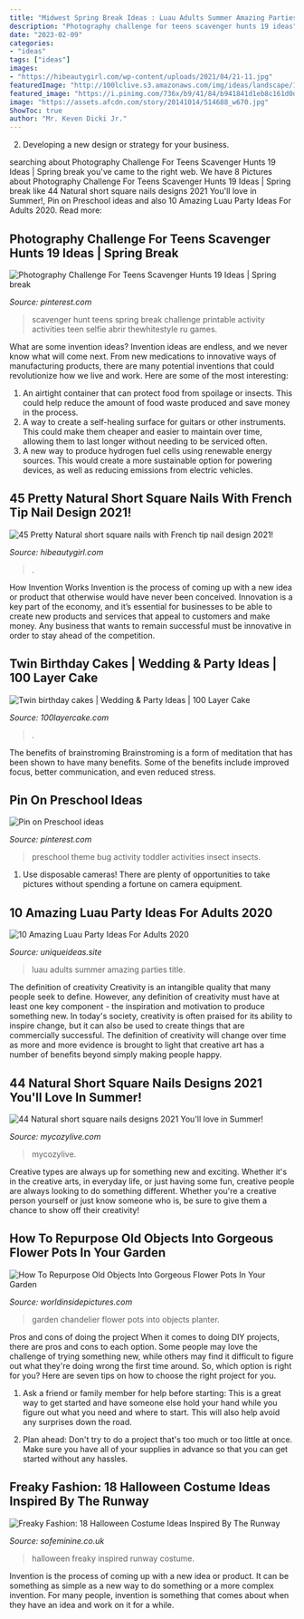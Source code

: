```yaml
---
title: "Midwest Spring Break Ideas : Luau Adults Summer Amazing Parties Title"
description: "Photography challenge for teens scavenger hunts 19 ideas"
date: "2023-02-09"
categories:
- "ideas"
tags: ["ideas"]
images:
- "https://hibeautygirl.com/wp-content/uploads/2021/04/21-11.jpg"
featuredImage: "http://100lclive.s3.amazonaws.com/img/ideas/landscape/123015.jpg?a=1591793152.2874"
featured_image: "https://i.pinimg.com/736x/b9/41/84/b941841d1eb8c161d0d4128d6946d58a--preschool-bugs-preschool-jungle.jpg"
image: "https://assets.afcdn.com/story/20141014/514688_w670.jpg"
ShowToc: true
author: "Mr. Keven Dicki Jr."
---
```



2. Developing a new design or strategy for your business.

	

		
searching about Photography Challenge For Teens Scavenger Hunts 19 Ideas | Spring break you've came to the right web. We have 8 Pictures about Photography Challenge For Teens Scavenger Hunts 19 Ideas | Spring break like 44 Natural short square nails designs 2021 You&#039;ll love in Summer!, Pin on Preschool ideas and also 10 Amazing Luau Party Ideas For Adults 2020. Read more:
		
    
## Photography Challenge For Teens Scavenger Hunts 19 Ideas | Spring Break

<img loading=lazy src="https://i.pinimg.com/736x/55/d2/f4/55d2f437ccbbcb55d4f17816342deb50.jpg" onerror="this.onerror=null;this.src='https://tse4.mm.bing.net/th?id=OIP.UUhmWgecBMwGhraKZenPEQAAAA&amp;pid=15.1';" alt="Photography Challenge For Teens Scavenger Hunts 19 Ideas | Spring break">

_Source: pinterest.com_

>scavenger hunt teens spring break challenge printable activity activities teen selfie abrir thewhitestyle ru games. 

	

What are some invention ideas?
Invention ideas are endless, and we never know what will come next. From new medications to innovative ways of manufacturing products, there are many potential inventions that could revolutionize how we live and work. Here are some of the most interesting: 
1. An airtight container that can protect food from spoilage or insects. This could help reduce the amount of food waste produced and save money in the process. 
2. A way to create a self-healing surface for guitars or other instruments. This could make them cheaper and easier to maintain over time, allowing them to last longer without needing to be serviced often. 
3. A new way to produce hydrogen fuel cells using renewable energy sources. This would create a more sustainable option for powering devices, as well as reducing emissions from electric vehicles. 

    
## 45 Pretty Natural Short Square Nails With French Tip Nail Design 2021!

<img loading=lazy src="https://hibeautygirl.com/wp-content/uploads/2021/04/21-11.jpg" onerror="this.onerror=null;this.src='https://tse1.mm.bing.net/th?id=OIP.Cv41mdj-l3fCzNgyRDgAygHaLH&amp;pid=15.1';" alt="45 Pretty Natural short square nails with French tip nail design 2021!">

_Source: hibeautygirl.com_

>. 

	

How Invention Works
Invention is the process of coming up with a new idea or product that otherwise would have never been conceived. Innovation is a key part of the economy, and it’s essential for businesses to be able to create new products and services that appeal to customers and make money. Any business that wants to remain successful must be innovative in order to stay ahead of the competition.

    
## Twin Birthday Cakes | Wedding &amp; Party Ideas | 100 Layer Cake

<img loading=lazy src="http://100lclive.s3.amazonaws.com/img/ideas/landscape/123015.jpg?a=1591793152.2874" onerror="this.onerror=null;this.src='https://tse4.mm.bing.net/th?id=OIP.sUNhOjbx37754mOa_6JK5AHaKG&amp;pid=15.1';" alt="Twin birthday cakes | Wedding &amp; Party Ideas | 100 Layer Cake">

_Source: 100layercake.com_

>. 

	

The benefits of brainstroming
Brainstroming is a form of meditation that has been shown to have many benefits. Some of the benefits include improved focus, better communication, and even reduced stress.

    
## Pin On Preschool Ideas

<img loading=lazy src="https://i.pinimg.com/736x/b9/41/84/b941841d1eb8c161d0d4128d6946d58a--preschool-bugs-preschool-jungle.jpg" onerror="this.onerror=null;this.src='https://tse3.mm.bing.net/th?id=OIP.4LLSIHnYrHNjHnwZUUIsZgHaJz&amp;pid=15.1';" alt="Pin on Preschool ideas">

_Source: pinterest.com_

>preschool theme bug activity toddler activities insect insects. 

	

1. Use disposable cameras! There are plenty of opportunities to take pictures without spending a fortune on camera equipment.

    
## 10 Amazing Luau Party Ideas For Adults 2020

<img loading=lazy src="https://www.uniqueideas.site/wp-content/uploads/best-summer-party-ideas-luau-party-luau-and-summer-parties.jpg" onerror="this.onerror=null;this.src='https://tse3.mm.bing.net/th?id=OIP.Ypeb7Az4ahpaS2PZha5GhAHaLH&amp;pid=15.1';" alt="10 Amazing Luau Party Ideas For Adults 2020">

_Source: uniqueideas.site_

>luau adults summer amazing parties title. 

	

The definition of creativity
Creativity is an intangible quality that many people seek to define. However, any definition of creativity must have at least one key component - the inspiration and motivation to produce something new. In today's society, creativity is often praised for its ability to inspire change, but it can also be used to create things that are commercially successful. The definition of creativity will change over time as more and more evidence is brought to light that creative art has a number of benefits beyond simply making people happy.

    
## 44 Natural Short Square Nails Designs 2021 You&#039;ll Love In Summer!

<img loading=lazy src="https://mycozylive.com/wp-content/uploads/2021/04/22-12-683x1024.jpg" onerror="this.onerror=null;this.src='https://tse1.mm.bing.net/th?id=OIP.Dxa3IcAmkP-yV-Ll4u1tWgHaLG&amp;pid=15.1';" alt="44 Natural short square nails designs 2021 You&#039;ll love in Summer!">

_Source: mycozylive.com_

>mycozylive. 

	

Creative types are always up for something new and exciting. Whether it's in the creative arts, in everyday life, or just having some fun, creative people are always looking to do something different. Whether you're a creative person yourself or just know someone who is, be sure to give them a chance to show off their creativity!

    
## How To Repurpose Old Objects Into Gorgeous Flower Pots In Your Garden

<img loading=lazy src="https://worldinsidepictures.com/wp-content/uploads/2019/02/Chandelier-Planter.jpg" onerror="this.onerror=null;this.src='https://tse4.mm.bing.net/th?id=OIP.six-NLlP6wKKgr33k-t4cwHaMH&amp;pid=15.1';" alt="How To Repurpose Old Objects Into Gorgeous Flower Pots In Your Garden">

_Source: worldinsidepictures.com_

>garden chandelier flower pots into objects planter. 

	

Pros and cons of doing the project
When it comes to doing DIY projects, there are pros and cons to each option. Some people may love the challenge of trying something new, while others may find it difficult to figure out what they're doing wrong the first time around.  So, which option is right for you? Here are seven tips on how to choose the right project for you.
1) Ask a friend or family member for help before starting: This is a great way to get started and have someone else hold your hand while you figure out what you need and where to start. This will also help avoid any surprises down the road.

2) Plan ahead: Don't try to do a project that's too much or too little at once. Make sure you have all of your supplies in advance so that you can get started without any hassles.

    
## Freaky Fashion: 18 Halloween Costume Ideas Inspired By The Runway

<img loading=lazy src="https://assets.afcdn.com/story/20141014/514688_w670.jpg" onerror="this.onerror=null;this.src='https://tse1.mm.bing.net/th?id=OIP.Z_f_wtYzP-DHD8RM9vZHiwHaLH&amp;pid=15.1';" alt="Freaky Fashion: 18 Halloween Costume Ideas Inspired By The Runway">

_Source: sofeminine.co.uk_

>halloween freaky inspired runway costume. 

	

Invention is the process of coming up with a new idea or product. It can be something as simple as a new way to do something or a more complex invention. For many people, invention is something that comes about when they have an idea and work on it for a while.

